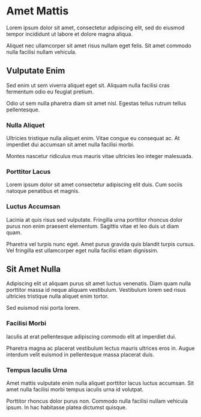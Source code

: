 # Amet Mattis
Lorem ipsum dolor sit amet, consectetur adipiscing elit, sed do eiusmod tempor incididunt ut labore et dolore magna aliqua.

Aliquet nec ullamcorper sit amet risus nullam eget felis. Sit amet commodo nulla facilisi nullam vehicula.



## Vulputate Enim
Sed enim ut sem viverra aliquet eget sit. Aliquam nulla facilisi cras fermentum odio eu feugiat pretium.

Odio ut sem nulla pharetra diam sit amet nisl. Egestas tellus rutrum tellus pellentesque.

### Nulla Aliquet
Ultricies tristique nulla aliquet enim. Vitae congue eu consequat ac. At imperdiet dui accumsan sit amet nulla facilisi morbi.

Montes nascetur ridiculus mus mauris vitae ultricies leo integer malesuada.

### Porttitor Lacus
Lorem ipsum dolor sit amet consectetur adipiscing elit duis. Cum sociis natoque penatibus et magnis.

### Luctus Accumsan
Lacinia at quis risus sed vulputate. Fringilla urna porttitor rhoncus dolor purus non enim praesent elementum. Sagittis vitae et leo duis ut diam quam.

Pharetra vel turpis nunc eget. Amet purus gravida quis blandit turpis cursus. Vel fringilla est ullamcorper eget nulla facilisi etiam dignissim.



## Sit Amet Nulla
Adipiscing elit ut aliquam purus sit amet luctus venenatis. Diam quam nulla porttitor massa id neque aliquam vestibulum. Vestibulum lorem sed risus ultricies tristique nulla aliquet enim tortor.

Sed euismod nisi porta lorem.

### Facilisi Morbi
Iaculis at erat pellentesque adipiscing commodo elit at imperdiet dui.

Pharetra magna ac placerat vestibulum lectus mauris ultrices eros in. Augue interdum velit euismod in pellentesque massa placerat duis.

### Tempus Iaculis Urna
Amet mattis vulputate enim nulla aliquet porttitor lacus luctus accumsan. Sit amet nulla facilisi morbi tempus iaculis urna id volutpat.

Porttitor rhoncus dolor purus non. Commodo nulla facilisi nullam vehicula ipsum. In hac habitasse platea dictumst quisque.

